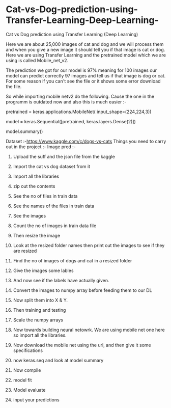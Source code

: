 # Cat-vs-Dog-prediction-using-Transfer-Learning-Deep-Learning-
Cat vs Dog prediction using Transfer Learning (Deep Learning)

Here we are about 25,000 images of cat and dog and we will process them and when you give a new image it should tell you if that image is cat or dog. 
Here we are using Transfer Learning and the pretrained model which we are using is called Mobile_net_v2. 

The prediction we got for our model is 97% meaning for 100 images our model can predict correctly 97 images and tell us if that image is dog or cat. 
For some reason if you can't see the file or it shows some error download the file. 

So while importing mobile netv2 do the following. Cause the one in the programm is outdated now and also this is much easier :-

pretrained = keras.applications.MobileNet(
    input_shape=(224,224,3))

model = keras.Sequential([pretrained, keras.layers.Dense(2)])

model.summary()

Dataset :-https://www.kaggle.com/c/dogs-vs-cats
Things you need to carry out in the project :- 
Image pred :-

1) Upload the suff and the json file from the kaggle 

2) Import the cat vs dog dataset from it 

3) Import all the libraries 

4) zip out the contents 

5) See the no of files in train data 

6) See the names of the files in train data 

7) See the images 

8) Count the no of images in train data file 

9) Then resize the image 

10) Look at the resized folder names then print out the images to see if they are resized 

11) Find the no of images of dogs and cat in a resized folder 

12) Give the images some lables 

13) And now see if the labels have actually given. 

14) Convert the images to numpy array before feeding them to our DL  

15)  Now split them into X & Y.

16) Then training and testing 

17) Scale the numpy arrays 

18) Now towards building neural netowrk. We are using mobile net one here so import all the libraries. 

19) Now download the mobile net using the url, and then give it some specifications 

20) now keras.seq and look at model summary

21) Now compile 

22) model fit 

23) Model evaluate

24) input your predictions
